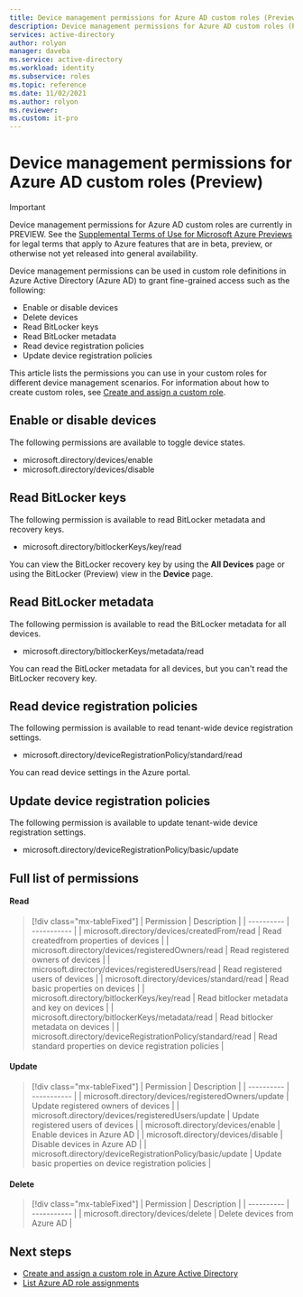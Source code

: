 ```yaml
---
title: Device management permissions for Azure AD custom roles (Preview) - Azure Active Directory
description: Device management permissions for Azure AD custom roles (Preview) in the Azure portal, PowerShell, or Microsoft Graph API.
services: active-directory
author: rolyon
manager: daveba
ms.service: active-directory
ms.workload: identity
ms.subservice: roles
ms.topic: reference
ms.date: 11/02/2021
ms.author: rolyon
ms.reviewer: 
ms.custom: it-pro
---
```


# Device management permissions for Azure AD custom roles (Preview)

> [!IMPORTANT]
> Device management permissions for Azure AD custom roles are currently in PREVIEW.
> See the [Supplemental Terms of Use for Microsoft Azure Previews](https://azure.microsoft.com/support/legal/preview-supplemental-terms/) for legal terms that apply to Azure features that are in beta, preview, or otherwise not yet released into general availability.

Device management permissions can be used in custom role definitions in Azure Active Directory (Azure AD) to grant fine-grained access such as the following:

- Enable or disable devices
- Delete devices
- Read BitLocker keys
- Read BitLocker metadata
- Read device registration policies
- Update device registration policies

This article lists the permissions you can use in your custom roles for different device management scenarios. For information about how to create custom roles, see [Create and assign a custom role](custom-create.md).

## Enable or disable devices

The following permissions are available to toggle device states.

- microsoft.directory/devices/enable
- microsoft.directory/devices/disable

## Read BitLocker keys

The following permission is available to read BitLocker metadata and recovery keys.

- microsoft.directory/bitlockerKeys/key/read

 You can view the BitLocker recovery key by using the **All Devices** page or using the BitLocker (Preview) view in the **Device** page.

## Read BitLocker metadata

The following permission is available to read the BitLocker metadata for all devices.

- microsoft.directory/bitlockerKeys/metadata/read

You can read the BitLocker metadata for all devices, but you can't read the BitLocker recovery key.

## Read device registration policies

The following permission is available to read tenant-wide device registration settings.

- microsoft.directory/deviceRegistrationPolicy/standard/read

You can read device settings in the Azure portal.

## Update device registration policies

The following permission is available to update tenant-wide device registration settings.

- microsoft.directory/deviceRegistrationPolicy/basic/update

## Full list of permissions

#### Read

> [!div class="mx-tableFixed"]
> | Permission | Description |
> | ---------- | ----------- |
> | microsoft.directory/devices/createdFrom/read | Read createdfrom properties of devices |
> | microsoft.directory/devices/registeredOwners/read | Read registered owners of devices |
> | microsoft.directory/devices/registeredUsers/read | Read registered users of devices |
> | microsoft.directory/devices/standard/read | Read basic properties on devices |
> | microsoft.directory/bitlockerKeys/key/read | Read bitlocker metadata and key on devices |
> | microsoft.directory/bitlockerKeys/metadata/read | Read bitlocker metadata on devices |
> | microsoft.directory/deviceRegistrationPolicy/standard/read | Read standard properties on device registration policies |

#### Update

> [!div class="mx-tableFixed"]
> | Permission | Description |
> | ---------- | ----------- |
> | microsoft.directory/devices/registeredOwners/update | Update registered owners of devices |
> | microsoft.directory/devices/registeredUsers/update | Update registered users of devices |
> | microsoft.directory/devices/enable | Enable devices in Azure AD |
> | microsoft.directory/devices/disable | Disable devices in Azure AD |
> | microsoft.directory/deviceRegistrationPolicy/basic/update | Update basic properties on device registration policies |

#### Delete

> [!div class="mx-tableFixed"]
> | Permission | Description |
> | ---------- | ----------- |
> | microsoft.directory/devices/delete | Delete devices from Azure AD |

## Next steps

- [Create and assign a custom role in Azure Active Directory](custom-create.md)
- [List Azure AD role assignments](view-assignments.md)
